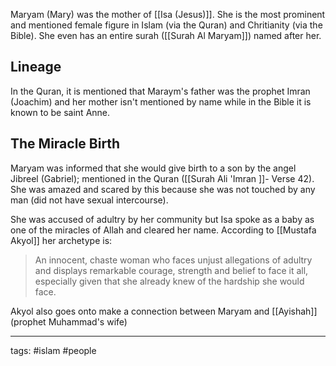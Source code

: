 Maryam (Mary) was the mother of [[Isa (Jesus)]]. She is the most prominent and mentioned female figure in Islam (via the Quran) and Chritianity (via the Bible). She even has an entire surah ([[Surah Al Maryam]]) named after her.

## Lineage
In the Quran, it is mentioned that Maraym's father was the prophet Imran (Joachim) and her mother isn't mentioned by name while in the Bible it is known to be saint Anne. 

## The Miracle Birth
Maryam was informed that she would give birth to a son by the angel Jibreel (Gabriel); mentioned in the Quran ([[Surah Ali 'Imran ]]- Verse 42). She was amazed and scared by this because she was not touched by any man (did not have sexual intercourse). 

She was accused of adultry by her community but Isa spoke as a baby as one of the miracles of Allah and cleared her name. According to [[Mustafa Akyol]] her archetype is:
> An innocent, chaste woman who faces unjust allegations of adultry and displays remarkable courage, strength and belief to face it all, especially given that she already knew of the hardship she would face.

Akyol also goes onto make a connection between Maryam and [[Ayishah]] (prophet Muhammad's wife)

---
tags: #islam #people 